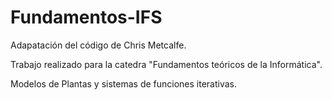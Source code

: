 Fundamentos-IFS
===============
Adapatación del código de Chris Metcalfe. 

Trabajo realizado para la catedra "Fundamentos teóricos de la Informática". 

Modelos de Plantas y sistemas de funciones iterativas.
